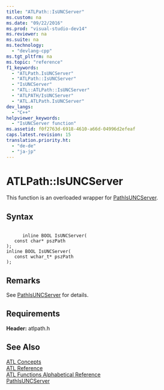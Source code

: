 ```yaml
---
title: "ATLPath::IsUNCServer"
ms.custom: na
ms.date: "09/22/2016"
ms.prod: "visual-studio-dev14"
ms.reviewer: na
ms.suite: na
ms.technology: 
  - "devlang-cpp"
ms.tgt_pltfrm: na
ms.topic: "reference"
f1_keywords: 
  - "ATLPath.IsUNCServer"
  - "ATLPath::IsUNCServer"
  - "IsUNCServer"
  - "ATL::ATLPath::IsUNCServer"
  - "ATLPATH/IsUNCServer"
  - "ATL.ATLPath.IsUNCServer"
dev_langs: 
  - "C++"
helpviewer_keywords: 
  - "IsUNCServer function"
ms.assetid: f0f2763d-6918-4610-a66d-04996d2efeaf
caps.latest.revision: 15
translation.priority.ht: 
  - "de-de"
  - "ja-jp"
---
```

# ATLPath::IsUNCServer
This function is an overloaded wrapper for [PathIsUNCServer](http://msdn.microsoft.com/library/windows/desktop/bb773722).  
  
## Syntax  
  
```  
  
      inline BOOL IsUNCServer(  
   const char* pszPath   
);  
inline BOOL IsUNCServer(  
   const wchar_t* pszPath   
);  
```  
  
## Remarks  
 See [PathIsUNCServer](http://msdn.microsoft.com/library/windows/desktop/bb773722) for details.  
  
## Requirements  
 **Header:** atlpath.h  
  
## See Also  
 [ATL Concepts](../vs140/active-template-library--atl--concepts.md)   
 [ATL Reference](../vs140/atl-com-desktop-components.md)   
 [ATL Functions Alphabetical Reference](../vs140/atl-functions-alphabetical-reference.md)   
 [PathIsUNCServer](http://msdn.microsoft.com/library/windows/desktop/bb773722)